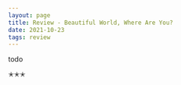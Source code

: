 ```yaml
---
layout: page
title: Review - Beautiful World, Where Are You?
date: 2021-10-23
tags: review
---
```


todo

✭✭✭

